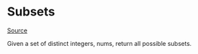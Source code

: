 # Subsets

[Source](https://leetcode.com/problems/subsets/description/)

Given a set of distinct integers, nums, return all possible subsets.
